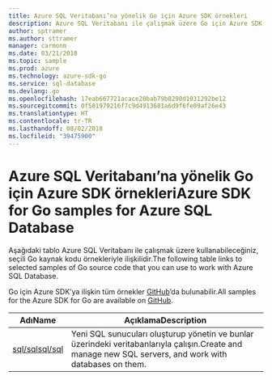 ```yaml
---
title: Azure SQL Veritabanı’na yönelik Go için Azure SDK örnekleri
description: Azure SQL Veritabanı ile çalışmak üzere Go için Azure SDK’dan seçilen örnekler.
author: sptramer
ms.author: sttramer
manager: carmonm
ms.date: 03/21/2018
ms.topic: sample
ms.prod: azure
ms.technology: azure-sdk-go
ms.service: sql-database
ms.devlang: go
ms.openlocfilehash: 17eab667721acace20bab79b8290d1031292be12
ms.sourcegitcommit: 0f581979216f7c9d4913681a6d9f6fe09af26e43
ms.translationtype: HT
ms.contentlocale: tr-TR
ms.lasthandoff: 08/02/2018
ms.locfileid: "39475900"
---
```

# <a name="azure-sdk-for-go-samples-for-azure-sql-database"></a><span data-ttu-id="05e59-103">Azure SQL Veritabanı’na yönelik Go için Azure SDK örnekleri</span><span class="sxs-lookup"><span data-stu-id="05e59-103">Azure SDK for Go samples for Azure SQL Database</span></span>

<span data-ttu-id="05e59-104">Aşağıdaki tablo Azure SQL Veritabanı ile çalışmak üzere kullanabileceğiniz, seçili Go kaynak kodu örnekleriyle ilişkilidir.</span><span class="sxs-lookup"><span data-stu-id="05e59-104">The following table links to selected samples of Go source code that you can use to work with Azure SQL Database.</span></span>

<span data-ttu-id="05e59-105">Go için Azure SDK’ya ilişkin tüm örnekler [GitHub](https://github.com/Azure-Samples/azure-sdk-for-go-samples)’da bulunabilir.</span><span class="sxs-lookup"><span data-stu-id="05e59-105">All samples for the Azure SDK for Go are available on [GitHub](https://github.com/Azure-Samples/azure-sdk-for-go-samples).</span></span>

| <span data-ttu-id="05e59-106">Adı</span><span class="sxs-lookup"><span data-stu-id="05e59-106">Name</span></span> | <span data-ttu-id="05e59-107">Açıklama</span><span class="sxs-lookup"><span data-stu-id="05e59-107">Description</span></span> |
|------|-------------|
| [<span data-ttu-id="05e59-108">sql/sql</span><span class="sxs-lookup"><span data-stu-id="05e59-108">sql/sql</span></span>](https://github.com/Azure-Samples/azure-sdk-for-go-samples/blob/master/sql/sql.go) | <span data-ttu-id="05e59-109">Yeni SQL sunucuları oluşturup yönetin ve bunlar üzerindeki veritabanlarıyla çalışın.</span><span class="sxs-lookup"><span data-stu-id="05e59-109">Create and manage new SQL servers, and work with databases on them.</span></span> |

